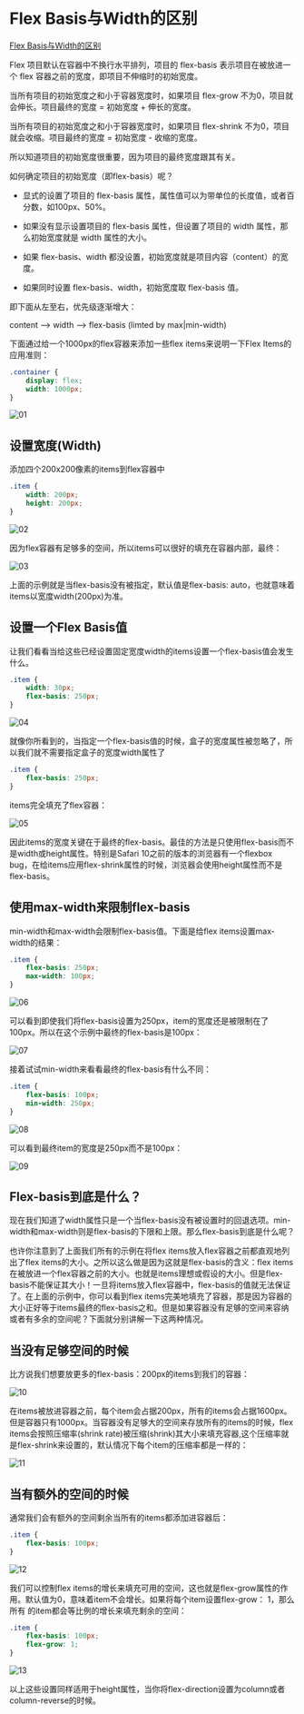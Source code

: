 # Flex Basis与Width的区别

[Flex Basis与Width的区别](https://www.jianshu.com/p/17b1b445ecd4)

Flex 项目默认在容器中不换行水平排列，项目的 flex-basis 表示项目在被放进一个 flex 容器之前的宽度，即项目不伸缩时的初始宽度。

当所有项目的初始宽度之和小于容器宽度时，如果项目 flex-grow 不为0，项目就会伸长。项目最终的宽度 = 初始宽度 + 伸长的宽度。

当所有项目的初始宽度之和小于容器宽度时，如果项目 flex-shrink 不为0，项目就会收缩。项目最终的宽度 = 初始宽度 - 收缩的宽度。

所以知道项目的初始宽度很重要，因为项目的最终宽度跟其有关。

如何确定项目的初始宽度（即flex-basis）呢？

- 显式的设置了项目的 flex-basis 属性，属性值可以为带单位的长度值，或者百分数，如100px、50%。

- 如果没有显示设置项目的 flex-basis 属性，但设置了项目的 width 属性，那么初始宽度就是 width 属性的大小。

- 如果 flex-basis、width 都没设置，初始宽度就是项目内容（content）的宽度。

- 如果同时设置 flex-basis、width，初始宽度取 flex-basis 值。

即下面从左至右，优先级逐渐增大：

content –> width –> flex-basis (limted by max|min-width)

下面通过给一个1000px的flex容器来添加一些flex items来说明一下Flex Items的应用准则：

```css
.container {
    display: flex;
    width: 1000px;
}
```

![01](../image/01.webp)

## 设置宽度(Width)

添加四个200x200像素的items到flex容器中

```css
.item {
    width: 200px;
    height: 200px;
}
```

![02](../image/02.webp)

因为flex容器有足够多的空间，所以items可以很好的填充在容器内部，最终：

![03](../image/03.webp)

上面的示例就是当flex-basis没有被指定，默认值是flex-basis: auto，也就意味着items以宽度width(200px)为准。

## 设置一个Flex Basis值

让我们看看当给这些已经设置固定宽度width的items设置一个flex-basis值会发生什么。

```css
.item {
    width: 30px;
    flex-basis: 250px;
}
```

![04](../image/04.webp)

就像你所看到的，当指定一个flex-basis值的时候，盒子的宽度属性被忽略了，所以我们就不需要指定盒子的宽度width属性了

```css
.item {
    flex-basis: 250px;
}
```

items完全填充了flex容器：

![05](../image/05.webp)

因此items的宽度关键在于最终的flex-basis。最佳的方法是只使用flex-basis而不是width或height属性。特别是Safari 10之前的版本的浏览器有一个flexbox bug，在给items应用flex-shrink属性的时候，浏览器会使用height属性而不是flex-basis。

## 使用max-width来限制flex-basis

min-width和max-width会限制flex-basis值。下面是给flex items设置max-width的结果：

```css
.item {
    flex-basis: 250px;
    max-width: 100px;
}
```

![06](../image/06.webp)

可以看到即使我们将flex-basis设置为250px，item的宽度还是被限制在了100px。所以在这个示例中最终的flex-basis是100px：

![07](../image/07.webp)

接着试试min-width来看看最终的flex-basis有什么不同：

```css
.item {
    flex-basis: 100px;
    min-width: 250px;
}
```

![08](../image/08.webp)

可以看到最终item的宽度是250px而不是100px：

![09](../image/09.webp)

## Flex-basis到底是什么？

现在我们知道了width属性只是一个当flex-basis没有被设置时的回退选项。min-width和max-width则是flex-basis的下限和上限。那么flex-basis到底是什么呢？

也许你注意到了上面我们所有的示例在将flex items放入flex容器之前都直观地列出了flex items的大小。之所以这么做是因为这就是flex-basis的含义：flex items 在被放进一个flex容器之前的大小。也就是items理想或假设的大小。但是flex-basis不能保证其大小！一旦将items放入flex容器中，flex-basis的值就无法保证了。在上面的示例中，你可以看到flex items完美地填充了容器，那是因为容器的大小正好等于items最终的flex-basis之和。但是如果容器没有足够的空间来容纳或者有多余的空间呢？下面就分别讲解一下这两种情况。

## 当没有足够空间的时候

比方说我们想要放更多的flex-basis：200px的items到我们的容器：

![10](../image/10.webp)

在items被放进容器之前，每个item会占据200px，所有的items会占据1600px。但是容器只有1000px。当容器没有足够大的空间来存放所有的items的时候，flex items会按照压缩率(shrink rate)被压缩(shrink)其大小来填充容器,这个压缩率就是flex-shrink来设置的，默认情况下每个item的压缩率都是一样的：

![11](../image/11.webp)

## 当有额外的空间的时候

通常我们会有额外的空间剩余当所有的items都添加进容器后：

```css
.item {
    flex-basis: 100px;
}
```

![12](../image/12.webp)

我们可以控制flex items的增长来填充可用的空间，这也就是flex-grow属性的作用。默认值为0，意味着item不会增长。如果将每个item设置flex-grow： 1，那么所有 的item都会等比例的增长来填充剩余的空间：

```css
.item {
    flex-basis: 100px;
    flex-grow: 1;
}
```

![13](../image/13.webp)

以上这些设置同样适用于height属性，当你将flex-direction设置为column或者column-reverse的时候。